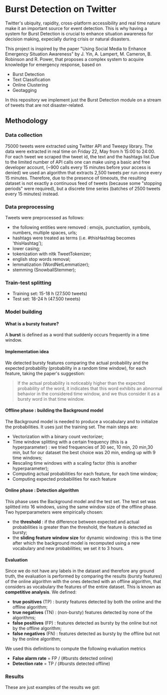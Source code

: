 # Burst Detection on Twitter

Twitter's ubiquity, rapidity, cross-platform accessibility and real time nature make it an important source for event detection. This is why having a system for Burst Detection is crucial to enhance situation awareness for decision making, expecially during crisis or natural disasters.

This project is inspired by the paper "Using Social Media to Enhance Emergency Situation Awareness" by J. Yin, A. Lampert, M. Cameron, B. Robinson and R. Power, that proposes a complex system to acquire knowledge for emergency response, based on 
- Burst Detection
- Text Classification
- Online Clustering
- Geotagging

In this repository we implement just the Burst Detection module on a stream of tweets that are not disaster-related.

## Methodology

### Data collection
75000 tweets were extracted using Twitter API and Tweepy library. The data were extracted in real time on Friday 22, May from h 15:00 to 24:00. For each tweet we scraped thw tweet id, the text and the hashtags list.Due to the limited number of API calls one can make using a basic and free developer account, (~900 calls every 15 minutes before your access is denied) we used an algorithm that extracts 2,500 tweets per run once every 15 minutes. Therefore, due to the presence of timeouts, the resulting dataset is not exactly a continuous feed of tweets (because some "stopping periods" were required), but a discrete time series (batches of 2500 tweets every 15 minutes) instead.

### Data preprocessing
Tweets were preprocessed as follows:
- the following entities were removed : emojis, punctuation, symbols, numbers, multiple spaces, urls;
- hashtags were treated as terms (i.e. #thisHashtag becomes 'thisHashtag');
- lower casing;
- tokenization with nltk TweetTokenizer;
- english stop words removal;
- lemmatization (WordNetLemmatizer);
- stemming (SnowballStemmer);

### Train-test splitting
- Training set: 15-18 h (27.500 tweets)
- Test set: 18-24 h (47.500 tweets)

### Model building

#### What is a bursty feature?
A **burst** is defined as a word that suddenly occurs frequently in a time window. 

#### Implementation idea
We detected bursty features comparing the actual probability and the expected probability (probability in a random time window), for each feature, taking the paper's suggestion:
>  If the actual probability is noticeably higher than the expected probability of the word, it indicates that this word  exhibits an abnormal behavior in the considered time window, and we thus consider it as a bursty word in that time window.

#### Offline phase : building the Background model
The Background model is needed to produce a vocabulary and to initialize the probabilities. It uses just the training set.
The main steps are:
- Vectorization with a binary count vectorizer;
- Time window splitting with a certain frequency (this is a hyperparameter) : we tried frequencies of 30 sec, 10 min, 20 min,30 min, but for our dataset the best choice was 20 min, ending up with 9 time windows;
- Rescaling time windows with a scaling factor (this is another hyperparameter);
- Computing actual probabilities for each feature, for each time window;
- Computing expected probabilities for each feature

#### Online phase : Detection algorithm
This phase uses the Background model and the test set.
The test set was splitted into 16 windows, using the same window size of the offline phase. Two hyperparameters were empirically chosen:
- the **threshold** : if the difference between expected and actual probabilities is greater than the threshold, the feature is detected as bursty;
- the **sliding feature window size** for dynamic windowing : this is the time after which the background model is recomputed using a new vocabulary and new probabilities; we set it to 3 hours.

#### Evaluation
Since we do not have any labels in the dataset and therefore any ground truth, the evaluation is performed by comparing the results (bursty features) of the online algorithm with the ones detected with an offline algorithm, that considers as vocabulary the features of the entire dataset. This is known as **competitive analysis**.
We defined:
- **true positives** (TP) : bursty features detected by both the online and the offline algorithm;
- **true negatives** (TN) : (non-bursty) features detected by none of the algorithms;
- **false positives** (FP) : features detected as bursty by the online but not by the offline algorithm;
- **false negatives** (FN) : features detected as bursty by the offline but not by the online algorithm;

We used this definitions to compute the following evaluation metrics
- **False alarm rate** = FP / (#bursts detected online)
- **Detection rate** = TP / (#bursts detected offline)

### Results
These are just examples of the results we got:


